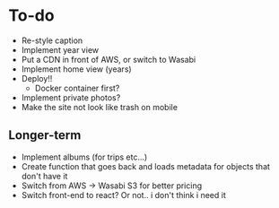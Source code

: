 # To-do

- Re-style caption
- Implement year view
- Put a CDN in front of AWS, or switch to Wasabi
- Implement home view (years)
- Deploy!!
  - Docker container first?
- Implement private photos?
- Make the site not look like trash on mobile

## Longer-term
- Implement albums (for trips etc...)
- Create function that goes back and loads metadata for objects that don't have it
- Switch from AWS -> Wasabi S3 for better pricing
- Switch front-end to react? Or not.. i don't think i need it
